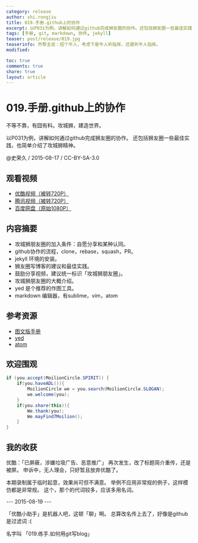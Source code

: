 ```yaml
---
category: release
author: shi.rongjiu
title: 019.手册.github上的协作
excerpt: 以P031为例，讲解如何通过github完成狮友圈的协作。还包括狮友圈一些最佳实践，也简单介绍了攻城狮精神。
tags: [手册, git, markdown, 协作, jekyll]
teaser: post/release/019.jpg
teaserinfo: 乔帮主说：招个牛人，考虑下是牛人听指挥，还是听牛人指挥。
modified:

toc: true
comments: true
share: true
layout: article
---
```


# 019.手册.github上的协作

不等不靠，有囧有料。攻城狮，建造世界。  

以P031为例，讲解如何通过github完成狮友圈的协作。
还包括狮友圈一些最佳实践，也简单介绍了攻城狮精神。

@史荣久 / 2015-08-17 / CC-BY-SA-3.0  

## 观看视频

  * [优酷视频（被转720P）](http://v.youku.com/v_show/id_XMTMxNDAwNjM0NA==.html)
  * [腾讯视频（被转720P）](http://v.qq.com/page/a/5/b/a01627jat5b.html)
  * [百度网盘（原始1080P）](http://pan.baidu.com/share/link?shareid=3935315343&uk=1380913564&fid=928149745510516)

## 内容摘要

  * 攻城狮朋友圈的加入条件：自愿分享和某种认同。
  * github协作的流程，clone，rebase，squash，PR。
  * jekyll 环境的安装。
  * 狮友圈写博客的建议和最佳实践。
  * 鼓励分享视频，建议统一标识「攻城狮朋友圈」。
  * 攻城狮朋友圈的大概介绍。
  * yed 是个推荐的作图工具。
  * markdown 编辑器，有sublime，vim，atom

## 参考资源

  * [图文版手册](http://www.moilioncircle.com/publish/031.help.cooperate-github-jellky.html)
  * [yed](http://www.yworks.com/en/products/yfiles/yed/)
  * [atom](https://atom.io)

## 欢迎围观

``` java
if (you.accept(MoilionCircle.SPIRIT)) {
    if(you.haveADL()){
        MoilionCircle we = you.search(MoilionCircle.SLOGAN);
        we.welcome(you);
    }
    if(you.share(this)){
        We.thank(you);
        We.mayFind7Moilion();
    }
}
```

## 我的收获

优酷：「已屏蔽，涉嫌垃圾广告、恶意推广」
再次发生，改了标题简介重传，还是被屏。
申诉中，无人理会，只好暂且放弃优酷了。

本期录制属于临时起意，效果尚可但不满意。
举例不应用非常规的例子，这样模仿都是非常规。
这个，那个的代词较多，应该多用名词。

--- 2015-08-19 ---

「优酷小助手」是机器人吧，这顿「聊」啊。
总算改名传上去了，好像是github是过滤词 :(

名字叫 「019.练手.如何用git写blog」